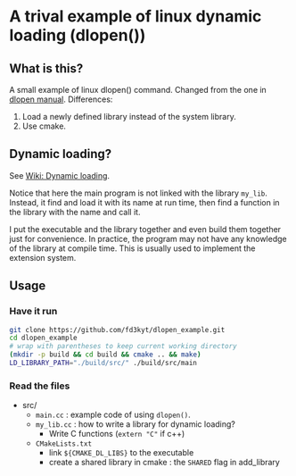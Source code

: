 # A trival example of linux dynamic loading (dlopen())

## What is this?
A small example of linux dlopen() command. Changed from the one in [dlopen manual](http://man7.org/linux/man-pages/man3/dlopen.3.html). Differences:

1. Load a newly defined library instead of the system library.
2. Use cmake.

## Dynamic loading?
See [Wiki: Dynamic loading](https://en.wikipedia.org/wiki/Dynamic_loading).

Notice that here the main program is not linked with the library `my_lib`. Instead, it find and load it with its name at run time, then find a function in the library with the name and call it.

I put the executable and the library together and even build them
together just for convenience. In practice, the program may not have
any knowledge of the library at compile time. This is usually used to
implement the extension system.

## Usage
### Have it run
```bash
git clone https://github.com/fd3kyt/dlopen_example.git
cd dlopen_example
# wrap with parentheses to keep current working directory
(mkdir -p build && cd build && cmake .. && make)
LD_LIBRARY_PATH="./build/src/" ./build/src/main
```

### Read the files
* src/
  * `main.cc` : example code of using `dlopen()`.
  * `my_lib.cc` : how to write a library for dynamic loading?
    * Write C functions (`extern "C"` if c++)
  * `CMakeLists.txt`
    * link `${CMAKE_DL_LIBS}` to the executable
    * create a shared library in cmake : the `SHARED` flag in add_library

